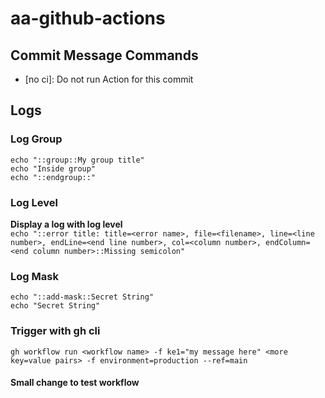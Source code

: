 # aa-github-actions

## Commit Message Commands
 - [no ci]: Do not run Action for this commit

## Logs
### Log Group
```
echo "::group::My group title"
echo "Inside group"
echo "::endgroup::"
```

### Log Level
**Display a log with log level**<br>
```echo "::error title: title=<error name>, file=<filename>, line=<line number>, endLine=<end line number>, col=<column number>, endColumn=<end column number>::Missing semicolon"```

### Log Mask
```
echo "::add-mask::Secret String"
echo "Secret String"
```
### Trigger with gh cli
```
gh workflow run <workflow name> -f ke1="my message here" <more key=value pairs> -f environment=production --ref=main
```

#### Small change to test workflow
